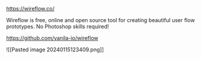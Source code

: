 https://wireflow.co/

Wireflow is free, online and open source tool for creating beautiful user flow prototypes. No Photoshop skills required!

https://github.com/vanila-io/wireflow

![[Pasted image 20240115123409.png]]